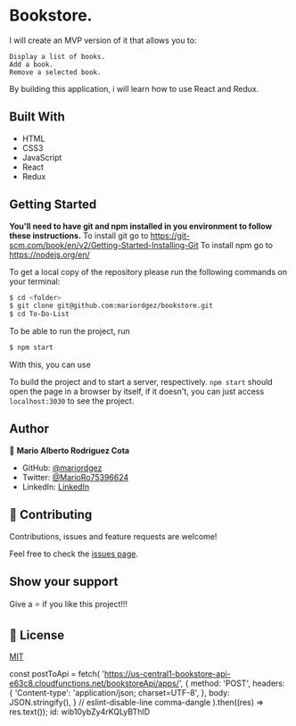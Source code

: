 # Bookstore.

I will create an MVP version of it that allows you to:

    Display a list of books.
    Add a book.
    Remove a selected book.

By building this application, i will learn how to use React and Redux.

## Built With

- HTML
- CSS3
- JavaScript
- React
- Redux

## Getting Started

**You'll need to have git and npm installed in you environment to follow these instructions.**
To install git go to https://git-scm.com/book/en/v2/Getting-Started-Installing-Git
To install npm go to https://nodejs.org/en/

To get a local copy of the repository please run the following commands on your terminal:

```bash
$ cd <folder>
$ git clone git@github.com:mariordgez/bookstore.git
$ cd To-Do-List
```

To be able to run the project, run

```bash
$ npm start
```

With this, you can use

To build the project and to start a server, respectively. `npm start` should open the page in a browser by itself, if it
doesn't, you can just access `localhost:3030` to see the project.

## Author

👤 **Mario Alberto Rodriguez Cota**

- GitHub: [@mariordgez](https://github.com/mariordgez)
- Twitter: [@MarioRo75396624](https://twitter.com/MarioRo75396624)
- LinkedIn: [LinkedIn](https://linkedin.com/in/mario-alberto-rodriguez-cota-a2860a205)

## 🤝 Contributing

Contributions, issues and feature requests are welcome!

Feel free to check the [issues page](https://github.com/mariordgez/bookstore/issues).

## Show your support

Give a ⭐️ if you like this project!!!

## 📝 License

[MIT](/LICENSE)

const postToApi = fetch(
'https://us-central1-bookstore-api-e63c8.cloudfunctions.net/bookstoreApi/apps/',
{
method: 'POST',
headers: {
'Content-type': 'application/json; charset=UTF-8',
},
body: JSON.stringify(),
} // eslint-disable-line comma-dangle
).then((res) => res.text());
id: wib10ybZy4rKQLyBThID
